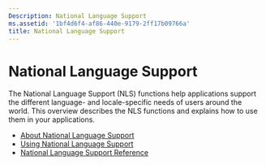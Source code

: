 ```yaml
---
Description: National Language Support
ms.assetid: '1bf4d6f4-af86-440e-9179-2ff17b09766a'
title: National Language Support
---
```


# National Language Support

The National Language Support (NLS) functions help applications support the different language- and locale-specific needs of users around the world. This overview describes the NLS functions and explains how to use them in your applications.

-   [About National Language Support](about-national-language-support.md)
-   [Using National Language Support](using-national-language-support.md)
-   [National Language Support Reference](national-language-support-reference.md)

 

 



